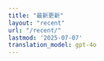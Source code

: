 ```yaml
---
title: "最新更新"
layout: "recent"
url: "/recent/"
lastmod: '2025-07-07'
translation_model: gpt-4o
---
```


<!-- 蛇动画将通过模板添加 --> 